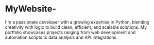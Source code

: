 # MyWebsite-
I'm a passionate developer with a growing expertise in Python, blending creativity with logic to build clean, efficient, and scalable solutions. My portfolio showcases projects ranging from web development and automation scripts to data analysis and API integrations. 
